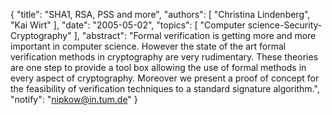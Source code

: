 {
    "title": "SHA1, RSA, PSS and more",
    "authors": [
        "Christina Lindenberg",
        "Kai Wirt"
    ],
    "date": "2005-05-02",
    "topics": [
        "Computer science-Security-Cryptography"
    ],
    "abstract": "Formal verification is getting more and more important in computer science. However the state of the art formal verification methods in cryptography are very rudimentary. These theories are one step to provide a tool box allowing the use of formal methods in every aspect of cryptography. Moreover we present a proof of concept for the feasibility of verification techniques to a standard signature algorithm.",
    "notify": "nipkow@in.tum.de"
}